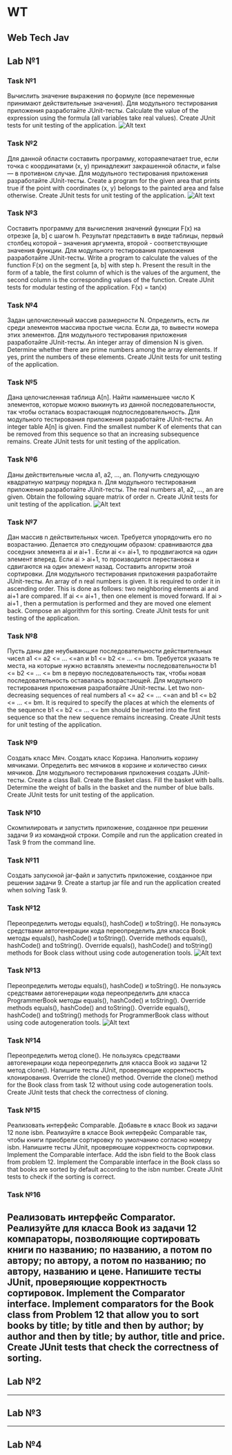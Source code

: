 # WT
 Web Tech Jav
---
## Lab №1
### Task №1
Вычислить значение выражения по формуле (все переменные принимают действительные значения). 
Для модульного тестирования приложения разработайте JUnit-тесты.
Calculate the value of the expression using the formula (all variables take real values). 
Create JUnit tests for unit testing of the application.
![Alt text](image.png)
### Task №2
Для данной области составить программу, котораяпечатает true, если точка с координатами (х, у) принадлежит закрашенной области, и false — в противном случае. 
Для модульного тестирования приложения разработайте JUnit-тесты.
Create a program for the given area that prints true if the point with coordinates (x, y) belongs to the painted area and false otherwise. 
Create JUnit tests for unit testing of the application.
![Alt text](image-1.png)
### Task №3
Составить программу для вычисления значений функции F(x) на отрезке [а, b] с шагом h. Результат представить в виде таблицы, первый столбец которой – значения аргумента, второй - соответствующие значения функции.
Для модульного тестирования приложения разработайте JUnit-тесты.
Write a program to calculate the values of the function F(x) on the segment [a, b] with step h. Present the result in the form of a table, the first column of which is the values of the argument, the second column is the corresponding values of the function.
Create JUnit tests for modular testing of the application.
F(x) = tan(x)
### Task №4
Задан целочисленный массив размерности N.
Определить, есть ли среди элементов массива простые числа. Если да, то вывести номера этих элементов. 
Для модульного тестирования приложения разработайте JUnit-тесты.
An integer array of dimension N is given.
Determine whether there are prime numbers among the array elements. If yes, print the numbers of these elements. 
Create JUnit tests for unit testing of the application.
### Task №5
Дана целочисленная таблица А[n]. Найти наименьшее число K элементов, которые можно выкинуть из данной последовательности, так чтобы осталась возрастающая подпоследовательность. 
Для модульного тестирования приложения разработайте JUnit-тесты.
An integer table A[n] is given. Find the smallest number K of elements that can be removed from this sequence so that an increasing subsequence remains. 
Create JUnit tests for unit testing of the application.
### Task №6
Даны действительные числа a1, a2, …, an. Получить следующую квадратную матрицу порядка n. 
Для модульного тестирования приложения разработайте JUnit-тесты.
The real numbers a1, a2, ..., an are given. Obtain the following square matrix of order n. 
Create JUnit tests for unit testing of the application.
![Alt text](image-2.png)
### Task №7
Дан массив n действительных чисел. Требуется упорядочить его по возрастанию. 
Делается это следующим образом: сравниваются два соседних элемента ai и ai+1 . Если ai <= ai+1, то продвигаются на один элемент вперед. Если ai > ai+1, то производится перестановка и сдвигаются на один элемент назад. Составить алгоритм этой сортировки. 
Для модульного тестирования приложения разработайте JUnit-тесты.
An array of n real numbers is given. It is required to order it in ascending order. 
This is done as follows: two neighboring elements ai and ai+1 are compared. If ai <= ai+1 , then one element is moved forward. If ai > ai+1 , then a permutation is performed and they are moved one element back. Compose an algorithm for this sorting. 
Create JUnit tests for unit testing of the application.
### Task №8
Пусть даны две неубывающие последовательности действительных чисел a1 <= a2 <= … <=an и b1 <= b2 <= … <= bm. 
Требуется указать те места, на которые нужно вставлять элементы последовательности b1 <= b2 <= … <= bm в первую последовательность так, чтобы новая последовательность оставалась возрастающей. 
Для модульного тестирования приложения разработайте JUnit-тесты.
Let two non-decreasing sequences of real numbers a1 <= a2 <= ... <=an and b1 <= b2 <= ... <= bm. 
It is required to specify the places at which the elements of the sequence b1 <= b2 <= ... <= bm should be inserted into the first sequence so that the new sequence remains increasing. 
Create JUnit tests for unit testing of the application.
### Task №9
Создать класс Мяч. Создать класс Корзина. Наполнить корзину мячиками. Определить вес мячиков в корзине и количество синих мячиков. 
Для модульного тестирования приложения создать JUnit-тесты.
Create a class Ball. Create the Basket class. Fill the basket with balls. Determine the weight of balls in the basket and the number of blue balls. 
Create JUnit tests for unit testing of the application.
### Task №10
Скомпилировать и запустить приложение, созданное при решении задачи 9 из командной строки.
Compile and run the application created in Task 9 from the command line.
### Task №11
Создать запускной jar-файл и запустить приложение, созданное при решении задачи 9.
Create a startup jar file and run the application created when solving Task 9.
### Task №12
Переопределить методы equals(), hashCode() и toString().
Не пользуясь средствами автогенерации кода переопределить для класса Book методы equals(), hashCode() и toString().
Override methods equals(), hashCode() and toString().
Override equals(), hashCode() and toString() methods for Book class without using code autogeneration tools.
![Alt text](image-3.png)
### Task №13
Переопределить методы equals(), hashCode() и toString().
Не пользуясь средствами автогенерации кода переопределить для класса ProgrammerBook методы equals(), hashCode() и toString().
Override methods equals(), hashCode() and toString().
Override equals(), hashCode() and toString() methods for ProgrammerBook class without using code autogeneration tools.
![Alt text](image-4.png)
### Task №14
Переопределить метод clone(). Не пользуясь средствами автогенерации кода переопределить для класса Book из задачи 12 метод clone(). 
Напишите тесты JUnit, проверяющие корректность клонирования.
Override the clone() method. Override the clone() method for the Book class from task 12 without using code autogeneration tools. 
Create JUnit tests that check the correctness of cloning.
### Task №15
Реализовать интерфейс Comparable.
Добавьте в класс Book из задачи 12 поле isbn. Реализуйте в классе Book интерфейс Comparable так, чтобы книги приобрели сортировку по умолчанию согласно номеру isbn. 
Напишите тесты JUnit, проверяющие корректность сортировки.
Implement the Comparable interface.
Add the isbn field to the Book class from problem 12. Implement the Comparable interface in the Book class so that books are sorted by default according to the isbn number. 
Create JUnit tests to check if the sorting is correct.
### Task №16
Реализовать интерфейс Comparator.
Реализуйте для класса Book из задачи 12 компараторы, позволяющие сортировать книги по названию; по названию, а потом по автору; по автору, а потом по названию; по автору, названию и цене. 
Напишите тесты JUnit, проверяющие корректность сортировок.
Implement the Comparator interface.
Implement comparators for the Book class from Problem 12 that allow you to sort books by title; by title and then by author; by author and then by title; by author, title and price. 
Create JUnit tests that check the correctness of sorting.
---
## Lab №2
---
## Lab №3
---
## Lab №4
